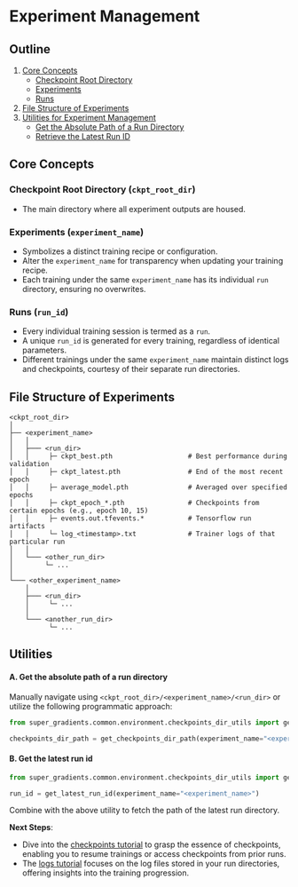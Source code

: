 # Experiment Management

## Outline
1. [Core Concepts](#core-concepts)
   - [Checkpoint Root Directory](#checkpoint-root-directory-ckpt_root_dir)
   - [Experiments](#experiments-experiment_name)
   - [Runs](#runs-run_id)
2. [File Structure of Experiments](#file-structure-of-experiments)
3. [Utilities for Experiment Management](#utilities)
   - [Get the Absolute Path of a Run Directory](#a-get-the-absolute-path-of-a-run-directory)
   - [Retrieve the Latest Run ID](#b-get-the-latest-run-id)

## Core Concepts

### Checkpoint Root Directory (`ckpt_root_dir`)
- The main directory where all experiment outputs are housed.

### Experiments (`experiment_name`)
- Symbolizes a distinct training recipe or configuration.
- Alter the `experiment_name` for transparency when updating your training recipe.
- Each training under the same `experiment_name` has its individual `run` directory, ensuring no overwrites.

### Runs (`run_id`)
- Every individual training session is termed as a `run`.
- A unique `run_id` is generated for every training, regardless of identical parameters.
- Different trainings under the same `experiment_name` maintain distinct logs and checkpoints, courtesy of their separate run directories.

## File Structure of Experiments

```
<ckpt_root_dir>
│
├── <experiment_name>
│   │
│   ├─── <run_dir>
│   │     ├─ ckpt_best.pth                   # Best performance during validation
│   │     ├─ ckpt_latest.pth                 # End of the most recent epoch
│   │     ├─ average_model.pth               # Averaged over specified epochs
│   │     ├─ ckpt_epoch_*.pth                # Checkpoints from certain epochs (e.g., epoch 10, 15)
│   │     ├─ events.out.tfevents.*           # Tensorflow run artifacts
│   │     └─ log_<timestamp>.txt             # Trainer logs of that particular run
│   │
│   └─── <other_run_dir>
│        └─ ...
│
└─── <other_experiment_name>
    │
    ├─── <run_dir>
    │     └─ ...
    │
    └─── <another_run_dir>
          └─ ...
```

## Utilities

#### A. Get the absolute path of a run directory
Manually navigate using `<ckpt_root_dir>/<experiment_name>/<run_dir>` or utilize the following programmatic approach:
```python
from super_gradients.common.environment.checkpoints_dir_utils import get_checkpoints_dir_path

checkpoints_dir_path = get_checkpoints_dir_path(experiment_name="<experiment_name>", run_id="<run_id>")
```

#### B. Get the latest run id

```python
from super_gradients.common.environment.checkpoints_dir_utils import get_latest_run_id

run_id = get_latest_run_id(experiment_name="<experiment_name>")
```
Combine with the above utility to fetch the path of the latest run directory.

**Next Steps**:
- Dive into the [checkpoints tutorial](Checkpoints.md) to grasp the essence of checkpoints, enabling you to resume trainings or access checkpoints from prior runs.
- The [logs tutorial](logs.md) focuses on the log files stored in your run directories, offering insights into the training progression.
